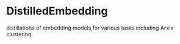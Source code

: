 # DistilledEmbedding
distillations of embedding models for various tasks including Arxiv clustering
